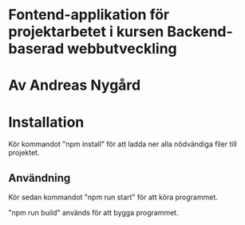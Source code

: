 # Fontend-applikation för projektarbetet i kursen Backend-baserad webbutveckling

# Av Andreas Nygård

# Installation

Kör kommandot "npm install" för att ladda ner alla nödvändiga filer till projektet.

## Användning

Kör sedan kommandot "npm run start" för att köra programmet.

"npm run build" används för att bygga programmet.
